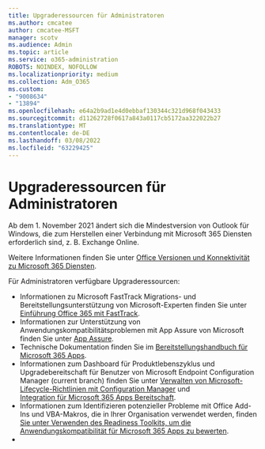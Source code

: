 ```yaml
---
title: Upgraderessourcen für Administratoren
ms.author: cmcatee
author: cmcatee-MSFT
manager: scotv
ms.audience: Admin
ms.topic: article
ms.service: o365-administration
ROBOTS: NOINDEX, NOFOLLOW
ms.localizationpriority: medium
ms.collection: Adm_O365
ms.custom:
- "9008634"
- "13894"
ms.openlocfilehash: e64a2b9ad1e4d0ebbaf130344c321d968f043433
ms.sourcegitcommit: d11262728f0617a843a0117cb5172aa322022b27
ms.translationtype: MT
ms.contentlocale: de-DE
ms.lasthandoff: 03/08/2022
ms.locfileid: "63229425"
---
```

# <a name="upgrade-resources-for-administrators"></a>Upgraderessourcen für Administratoren

Ab dem 1. November 2021 ändert sich die Mindestversion von Outlook für Windows, die zum Herstellen einer Verbindung mit Microsoft 365 Diensten erforderlich sind, z. B. Exchange Online.

Weitere Informationen finden Sie unter [Office Versionen und Konnektivität zu Microsoft 365 Diensten](https://docs.microsoft.com/deployoffice/endofsupport/microsoft-365-services-connectivity).

Für Administratoren verfügbare Upgraderessourcen:

- Informationen zu Microsoft FastTrack Migrations- und Bereitstellungsunterstützung von Microsoft-Experten finden Sie unter [Einführung Office 365 mit FastTrack](https://www.microsoft.com/fasttrack/microsoft-365/office-365?rtc=2).
- Informationen zur Unterstützung von Anwendungskompatibilitätsproblemen mit App Assure von Microsoft finden Sie unter [App Assure](https://www.microsoft.com/fasttrack/microsoft-365/app-assure?rtc=2).
- Technische Dokumentation finden Sie im [Bereitstellungshandbuch für Microsoft 365 Apps](https://docs.microsoft.com/deployoffice/deployment-guide-microsoft-365-apps).
- Informationen zum Dashboard für Produktlebenszyklus und Upgradebereitschaft für Benutzer von Microsoft Endpoint Configuration Manager (current branch) finden Sie unter [Verwalten von Microsoft-Lifecycle-Richtlinien mit Configuration Manager](https://docs.microsoft.com/mem/configmgr/core/clients/manage/asset-intelligence/product-lifecycle-dashboard) und </br> [Integration für Microsoft 365 Apps Bereitschaft](https://docs.microsoft.com/mem/configmgr/sum/deploy-use/office-365-dashboard#bkmk_o365_readiness).
- Informationen zum Identifizieren potenzieller Probleme mit Office Add-Ins und VBA-Makros, die in Ihrer Organisation verwendet werden, finden [Sie unter Verwenden des Readiness Toolkits, um die Anwendungskompatibilität für Microsoft 365 Apps zu bewerten](https://docs.microsoft.com/deployoffice/readiness-toolkit-application-compatibility-microsoft-365-apps).
- 